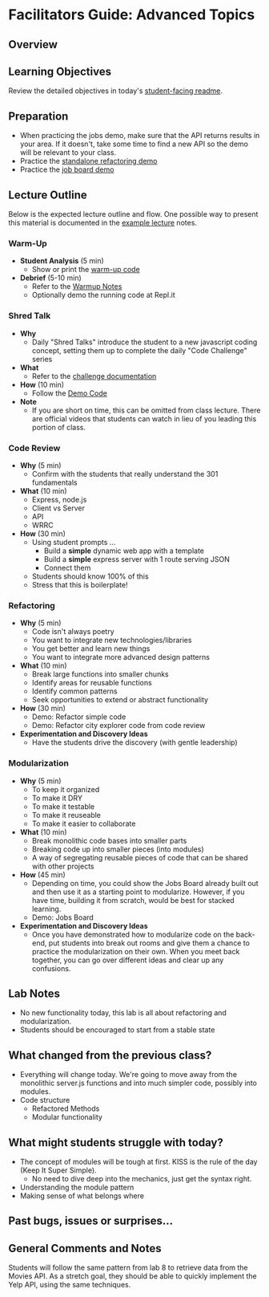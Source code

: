 # Facilitators Guide: Advanced Topics

## Overview

## Learning Objectives

Review the detailed objectives in today's [student-facing readme](../README.md).

## Preparation

- When practicing the jobs demo, make sure that the API returns results in your area. If it doesn't, take some time to find a new API so the demo will be relevant to your class.
- Practice the [standalone refactoring demo](../demo/refactoring)
- Practice the [job board demo](../demo/jobs)

## Lecture Outline

Below is the expected lecture outline and flow. One possible way to present this material is documented in the [example lecture](../facilitator/LECTURE-EXAMPLE.md) notes.

### Warm-Up

- **Student Analysis** (5 min)
  - Show or print the [warm-up code](../warm-up/warm-up.md)
- **Debrief** (5-10 min)
  - Refer to the [Warmup Notes](../warm-up/NOTES.md)
  - Optionally demo the running code at Repl.it

### Shred Talk

- **Why**
  - Daily "Shred Talks" introduce the student to a new javascript coding concept, setting them up to complete the daily "Code Challenge" series
- **What**
  - Refer to the [challenge documentation](../challenges/README.md)
- **How** (10 min)
  - Follow the [Demo Code](../challenges/DEMO.md)
- **Note**
  - If you are short on time, this can be omitted from class lecture. There are official videos that students can watch in lieu of you leading this portion of class.

### Code Review

- **Why** (5 min)
  - Confirm with the students that really understand the 301 fundamentals
- **What** (10 min)
  - Express, node.js
  - Client vs Server
  - API
  - WRRC
- **How** (30 min)
  - Using student prompts ...
    - Build a **simple** dynamic web app with a template
    - Build a **simple** express server with 1 route serving JSON
    - Connect them
  - Students should know 100% of this
  - Stress that this is boilerplate!

### Refactoring

- **Why** (5 min)
  - Code isn't always poetry
  - You want to integrate new technologies/libraries
  - You get better and learn new things
  - You want to integrate more advanced design patterns
- **What** (10 min)
  - Break large functions into smaller chunks
  - Identify areas for reusable functions
  - Identify common patterns
  - Seek opportunities to extend or abstract functionality
- **How** (30 min)
  - Demo: Refactor simple code
  - Demo: Refactor city explorer code from code review
- **Experimentation and Discovery Ideas**
  - Have the students drive the discovery (with gentle leadership)

### Modularization

- **Why** (5 min)
  - To keep it organized
  - To make it DRY
  - To make it testable
  - To make it reuseable
  - To make it easier to collaborate
- **What** (10 min)
  - Break monolithic code bases into smaller parts
  - Breaking code up into smaller pieces (into modules)
  - A way of segregating reusable  pieces of code that can be shared with other projects
- **How** (45 min)
  - Depending on time, you could show the Jobs Board already built out and then use it as a starting point to modularize. However, if you have time, building it from scratch, would be best for stacked learning.
  - Demo: Jobs Board
- **Experimentation and Discovery Ideas**
  - Once you have demonstrated how to modularize code on the back-end, put students into break out rooms and give them a chance to practice the modularization on their own. When you meet back together, you can go over different ideas and clear up any confusions.

## Lab Notes

- No new functionality today, this lab is all about refactoring and modularization.
- Students should be encouraged to start from a stable state

## What changed from the previous class?

- Everything will change today. We're going to move away from the monolithic server.js functions and into much simpler code, possibly into modules.
- Code structure
  - Refactored Methods
  - Modular functionality

## What might students struggle with today?

- The concept of modules will be tough at first. KISS is the rule of the day (Keep It Super Simple).
  - No need to dive deep into the mechanics, just get the syntax right.
- Understanding the module pattern
- Making sense of what belongs where

## Past bugs, issues or surprises...

## General Comments and Notes

Students will follow the same pattern from lab 8 to retrieve data from the Movies API. As a stretch goal, they should be able to quickly implement the Yelp API, using the same techniques.

